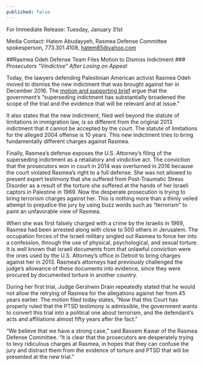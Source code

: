 ```yaml
---
published: false
---
```

For Immediate Release: Tuesday, January 31st

Media Contact: Hatem Abudayyeh, Rasmea Defense Committee spokesperson, 773.301.4108, hatem85@yahoo.com
 
##Rasmea Odeh Defense Team Files Motion to Dismiss Indictment
_### Prosecutors “Vindictive” After Losing on Appeal_

Today, the lawyers defending Palestinian American activist Rasmea Odeh moved to dismiss the new indictment that was brought against her in December 2016. The [motion and supporting brief](http://justice4rasmea.org/assets/img/MDism-I-2-and-Brief-in-Support-of-Motion-to-Dismiss.pdf) argue that the government’s “superseding indictment has substantially broadened the scope of the trial and the evidence that will be relevant and at issue.”
 
It also states that the new indictment, filed well beyond the statute of limitations in immigration law, is so different from the original 2013 indictment that it cannot be accepted by the court. The statute of limitations for the alleged 2004 offense is 10 years. This new indictment tries to bring fundamentally different charges against Rasmea.
 
Finally, Rasmea’s defense exposes the U.S. Attorney’s filing of the superseding indictment as a retaliatory and vindictive act. The conviction that the prosecutors won in court in 2014 was overturned in 2016 because the court violated Rasmea’s right to a full defense. She was not allowed to present expert testimony that she suffered from Post-Traumatic Stress Disorder as a result of the torture she suffered at the hands of her Israeli captors in Palestine in 1969. Now the desperate prosecution is trying to bring terrorism charges against her. This is nothing more than a thinly veiled attempt to prejudice the jury by using buzz words such as “terrorism” to paint an unfavorable view of Rasmea.
 
When she was first falsely charged with a crime by the Israelis in 1969, Rasmea had been arrested along with close to 500 others in Jerusalem. The occupation forces of the Israeli military singled out Rasmea to force her into a confession, through the use of physical, psychological, and sexual torture. It is well known that Israeli documents from that unlawful conviction were the ones used by the U.S. Attorney’s office in Detroit to bring charges against her in 2013. Rasmea’s attorneys had previously challenged the judge’s allowance of these documents into evidence, since they were procured by documented torture in another country.
 
During her first trial, Judge Gershwin Drain repeatedly stated that he would not allow the retrying of Rasmea for the allegations against her from 45 years earlier. The motion filed today states, “Now that this Court has properly ruled that the PTSD testimony is admissible, the government wants to convert this trial into a political one about terrorism, and the defendant’s acts and affiliations almost fifty years after the fact.”
 
“We believe that we have a strong case,” said Bassem Kawar of the Rasmea Defense Committee. “It is clear that the prosecutors are desperately trying to levy ridiculous charges at Rasmea, in hopes that they can confuse the jury and distract them from the evidence of torture and PTSD that will be presented at the new trial.”